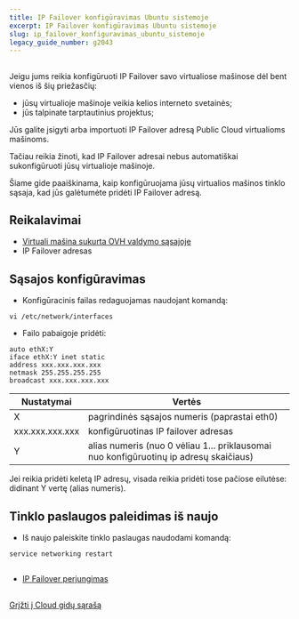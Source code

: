 ```yaml
---
title: IP Failover konfigūravimas Ubuntu sistemoje
excerpt: IP Failover konfigūravimas Ubuntu sistemoje
slug: ip_failover_konfiguravimas_ubuntu_sistemoje
legacy_guide_number: g2043
---
```



## 
Jeigu jums reikia konfigūruoti IP Failover savo virtualiose mašinose dėl bent vienos iš šių priežasčių:

- jūsų virtualioje mašinoje veikia kelios interneto svetainės;
- jūs talpinate tarptautinius projektus;

Jūs galite įsigyti arba importuoti IP Failover adresą Public Cloud virtualioms mašinoms.

Tačiau reikia žinoti, kad IP Failover adresai nebus automatiškai sukonfigūruoti jūsų virtualioje mašinoje.

Šiame gide paaiškinama, kaip konfigūruojama jūsų virtualios mašinos tinklo sąsaja, kad jūs galėtumėte pridėti IP Failover adresą.


## Reikalavimai

- [Virtuali mašina sukurta OVH valdymo sąsajoje]({legacy}1775)
- IP Failover adresas




## Sąsajos konfigūravimas

- Konfigūracinis failas redaguojamas naudojant komandą:

```
vi /etc/network/interfaces
```


- Failo pabaigoje pridėti:

```
auto ethX:Y
iface ethX:Y inet static
address xxx.xxx.xxx.xxx
netmask 255.255.255.255
broadcast xxx.xxx.xxx.xxx
```



|Nustatymai|Vertės|
|---|---|
|X|pagrindinės sąsajos numeris (paprastai eth0)|
|xxx.xxx.xxx.xxx|konfigūruotinas IP failover adresas|
|Y|alias numeris (nuo 0 vėliau 1... priklausomai nuo konfigūruotinų ip adresų skaičiaus)|


Jei reikia pridėti keletą IP adresų, visada reikia pridėti tose pačiose eilutėse:
didinant Y vertę (alias numeris).


## Tinklo paslaugos paleidimas iš naujo

- Iš naujo paleiskite tinklo paslaugas naudodami komandą:

```
service networking restart
```





## 

- [IP Failover perjungimas]({legacy}1890)




## 
[Grįžti į Cloud gidų sąrašą]({legacy}1785)

